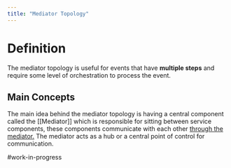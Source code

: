 ```yaml
---
title: "Mediator Topology"
---
```


# Definition

The mediator topology is useful for events that have **multiple steps** and require some level of orchestration to process the event.

## Main Concepts

The main idea behind the mediator topology is having a central component called the [[Mediator]] which is responsible for sitting between service components, these components communicate with each other <u>through the mediator.</u> The mediator acts as a hub or a central point of control for communication.

#work-in-progress
